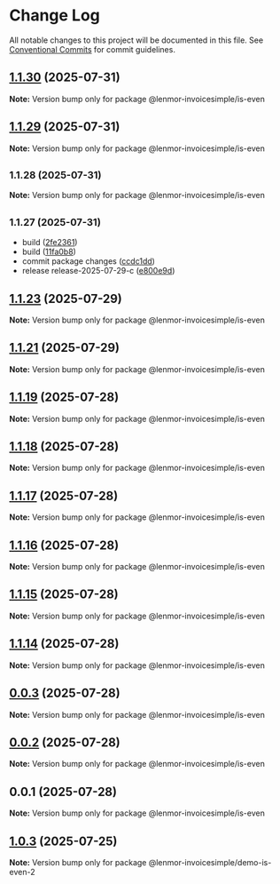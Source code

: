 # Change Log

All notable changes to this project will be documented in this file.
See [Conventional Commits](https://conventionalcommits.org) for commit guidelines.

## [1.1.30](https://github.com/lenmor-invoicesimple/monorepo-test-4/compare/@lenmor-invoicesimple/is-even@1.1.29...@lenmor-invoicesimple/is-even@1.1.30) (2025-07-31)

**Note:** Version bump only for package @lenmor-invoicesimple/is-even

## [1.1.29](https://github.com/lenmor-invoicesimple/monorepo-test-4/compare/@lenmor-invoicesimple/is-even@1.1.28...@lenmor-invoicesimple/is-even@1.1.29) (2025-07-31)

**Note:** Version bump only for package @lenmor-invoicesimple/is-even

## <small>1.1.28 (2025-07-31)</small>

**Note:** Version bump only for package @lenmor-invoicesimple/is-even

## <small>1.1.27 (2025-07-31)</small>

- build ([2fe2361](https://github.com/lenmor-invoicesimple/monorepo-test-4/commit/2fe2361))
- build ([11fa0b8](https://github.com/lenmor-invoicesimple/monorepo-test-4/commit/11fa0b8))
- commit package changes ([ccdc1dd](https://github.com/lenmor-invoicesimple/monorepo-test-4/commit/ccdc1dd))
- release release-2025-07-29-c ([e800e9d](https://github.com/lenmor-invoicesimple/monorepo-test-4/commit/e800e9d))

## [1.1.23](https://github.com/lenmor-invoicesimple/monorepo-test-4/compare/@lenmor-invoicesimple/is-even@1.1.21...@lenmor-invoicesimple/is-even@1.1.23) (2025-07-29)

**Note:** Version bump only for package @lenmor-invoicesimple/is-even

## [1.1.21](https://github.com/lenmor-invoicesimple/monorepo-test-4/compare/@lenmor-invoicesimple/is-even@1.1.20...@lenmor-invoicesimple/is-even@1.1.21) (2025-07-29)

**Note:** Version bump only for package @lenmor-invoicesimple/is-even

## [1.1.19](https://github.com/lenmor-invoicesimple/monorepo-test-4/compare/@lenmor-invoicesimple/is-even@1.1.18...@lenmor-invoicesimple/is-even@1.1.19) (2025-07-28)

**Note:** Version bump only for package @lenmor-invoicesimple/is-even

## [1.1.18](https://github.com/lenmor-invoicesimple/monorepo-test-4/compare/@lenmor-invoicesimple/is-even@1.1.17...@lenmor-invoicesimple/is-even@1.1.18) (2025-07-28)

**Note:** Version bump only for package @lenmor-invoicesimple/is-even

## [1.1.17](https://github.com/lenmor-invoicesimple/monorepo-test-4/compare/@lenmor-invoicesimple/is-even@1.1.16...@lenmor-invoicesimple/is-even@1.1.17) (2025-07-28)

**Note:** Version bump only for package @lenmor-invoicesimple/is-even

## [1.1.16](https://github.com/lenmor-invoicesimple/monorepo-test-4/compare/@lenmor-invoicesimple/is-even@1.1.15...@lenmor-invoicesimple/is-even@1.1.16) (2025-07-28)

**Note:** Version bump only for package @lenmor-invoicesimple/is-even

## [1.1.15](https://github.com/lenmor-invoicesimple/monorepo-test-4/compare/@lenmor-invoicesimple/is-even@1.1.14...@lenmor-invoicesimple/is-even@1.1.15) (2025-07-28)

**Note:** Version bump only for package @lenmor-invoicesimple/is-even

## [1.1.14](https://github.com/lenmor-invoicesimple/monorepo-test-4/compare/@lenmor-invoicesimple/is-even@0.0.3...@lenmor-invoicesimple/is-even@1.1.14) (2025-07-28)

**Note:** Version bump only for package @lenmor-invoicesimple/is-even

## [0.0.3](https://github.com/lenmor-invoicesimple/monorepo-test-4/compare/@lenmor-invoicesimple/is-even@0.0.2...@lenmor-invoicesimple/is-even@0.0.3) (2025-07-28)

**Note:** Version bump only for package @lenmor-invoicesimple/is-even

## [0.0.2](https://github.com/lenmor-invoicesimple/monorepo-test-4/compare/@lenmor-invoicesimple/is-even@0.0.1...@lenmor-invoicesimple/is-even@0.0.2) (2025-07-28)

**Note:** Version bump only for package @lenmor-invoicesimple/is-even

## 0.0.1 (2025-07-28)

**Note:** Version bump only for package @lenmor-invoicesimple/is-even

## [1.0.3](https://github.com/lenmor-invoicesimple/monorepo-test-2/compare/@lenmor-invoicesimple/demo-is-even-2@1.0.2...@lenmor-invoicesimple/demo-is-even-2@1.0.3) (2025-07-25)

**Note:** Version bump only for package @lenmor-invoicesimple/demo-is-even-2
